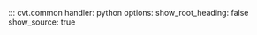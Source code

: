 ::: cvt.common
    handler: python
    options:
        show_root_heading: false
        show_source: true
